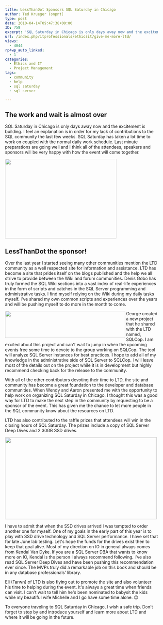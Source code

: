 ```yaml
---
title: LessThanDot Sponsors SQL Saturday in Chicago
author: Ted Krueger (onpnt)
type: post
date: 2010-04-14T09:47:38+00:00
ID: 758
excerpt: 'SQL Saturday in Chicago is only days away now and the excitement is building.  I feel an explanation is in order for my lack of contributions to the SQL community the last few weeks.'
url: /index.php/itprofessionals/ethicsit/give-me-more-ltd/
views:
  - 4044
rp4wp_auto_linked:
  - 1
categories:
  - Ethics and IT
  - Project Management
tags:
  - community
  - help
  - sql saturday
  - sql server

---
```

## The work and wait is almost over

SQL Saturday in Chicago is only days away now and the excitement is building. I feel an explanation is in order for my lack of contributions to the SQL community the last few weeks. SQL Saturday has taken a lot time to work on coupled with the normal daily work schedule. Last minute preparations are going well and I think all of the attendees, speakers and sponsors will be very happy with how the event will come together. 

<div class="image_block">
  <img src="https://lessthandot.z19.web.core.windows.net/wp-content/uploads/blogs/ITProfessionals/sqlsatpost.gif" alt="" title="" width="367" height="262" align="center" />
</div></p> 

## LessThanDot the sponsor!

Over the last year I started seeing many other communities mention the LTD community as a well respected site for information and assistance. LTD has become a site that prides itself on the blogs published and the help we all strive to provide between the Wiki and forum communities. Denis Gobo has truly formed the SQL Wiki sections into a vast index of real-life experiences in the form of scripts and catches in the SQL Server programming and administrative tasks. I find myself relying on the Wiki during my daily tasks myself. I've shared my own common scripts and experiences over the years and will be pushing myself to do more in the month to come. 

<div class="image_block">
  <img src="https://lessthandot.z19.web.core.windows.net/wp-content/uploads/blogs/ITProfessionals/sqlcop.gif" alt="" title="" width="396" height="89" align="left" />
</div>

George created a new project that he shared with the LTD named, SQLCop. I am excited about this project and can't wait to jump in when the upcoming events free some time to devote to the group working on SQLCop. The tool will analyze SQL Server instances for best practices. I hope to add all of my knowledge in the administrative side of SQL Server to SQLCop. I will leave most of the details out on the project while it is in development but highly recommend checking back for the release to the community. 

With all of the other contributors devoting their time to LTD, the site and community has become a great foundation to the developer and database communities. When Wendy and Aaron presented me with the opportunity to help work on organizing SQL Saturday in Chicago, I thought this was a good way for LTD to make the next step in the community by requesting to be a sponsor of the event. This has given me the chance to let more people in the SQL community know about the resources on LTD. 

LTD has also contributed to the raffle prizes that attendees will win in the closing hours of SQL Saturday. The prizes include a copy of SQL Server Deep Dives and 2 30GB SSD drives. 

<div class="image_block">
  <img src="https://lessthandot.z19.web.core.windows.net/wp-content/uploads/blogs/ITProfessionals/ssd_sqlsat.gif" alt="" title="" width="500" height="270" align="center" />
</div>

I have to admit that when the SSD drives arrived I was tempted to order another one for myself. One of my goals in the early part of this year is to play with SSD drive technology and SQL Server performance. I have set that for late June lab testing. Let's hope the funds for the drives exist then to keep that goal alive. Most of my direction on IO in general always comes from Kendal Van Dyke. If you are a SQL Server DBA that wants to know more on IO, Kendal is the person I always recommend following. I've also read SQL Server Deep Dives and have been pushing this recommendation ever since. The MVPs truly did a remarkable job on this book and should be in any database professionals' library. 

Eli (Tarwn) of LTD is also flying out to promote the site and also volunteer his time to helping during the event. It's always a great time when friends can visit. I can't wait to tell him he's been nominated to babysit the kids while my beautiful wife Michelle and I go have some time alone. 😉 

To everyone traveling to SQL Saturday in Chicago, I wish a safe trip. Don't forget to stop by and introduce yourself and learn more about LTD and where it will be going in the future.